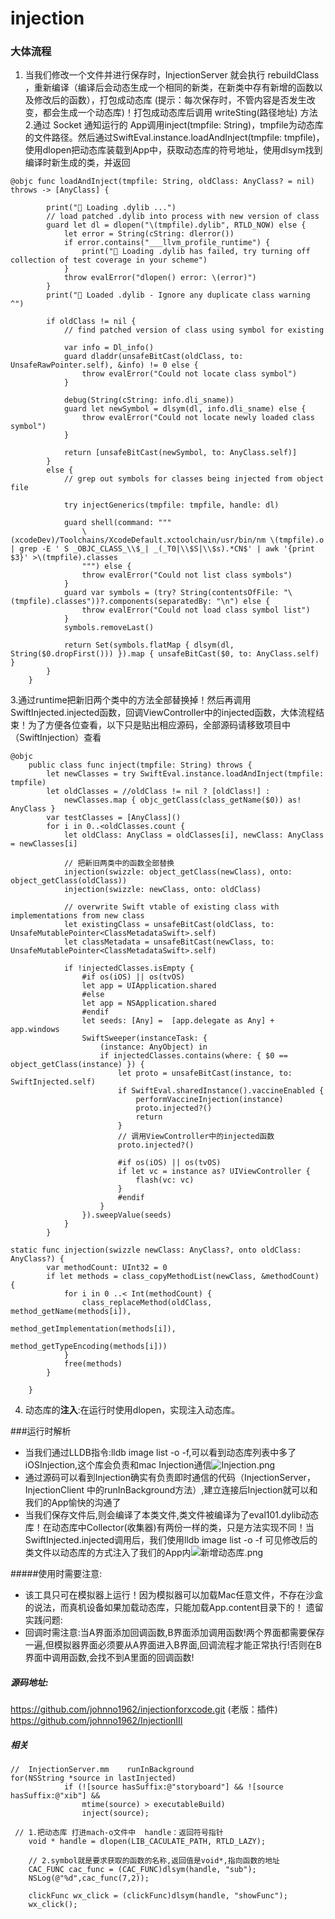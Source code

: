 # injection

### 大体流程
1. 当我们修改一个文件并进行保存时，InjectionServer 就会执行 rebuildClass ，重新编译（编译后会动态生成一个相同的新类，在新类中存有新增的函数以及修改后的函数），打包成动态库 (提示：每次保存时，不管内容是否发生改变，都会生成一个动态库)！打包成动态库后调用 writeSting(路径地址) 方法 
2.通过 Socket 通知运行的 App调用inject(tmpfile: String)，tmpfile为动态库的文件路径。然后通过SwiftEval.instance.loadAndInject(tmpfile: tmpfile)，使用dlopen把动态库装载到App中，获取动态库的符号地址，使用dlsym找到编译时新生成的类，并返回
```
@objc func loadAndInject(tmpfile: String, oldClass: AnyClass? = nil) throws -> [AnyClass] {

        print("💉 Loading .dylib ...")
        // load patched .dylib into process with new version of class
        guard let dl = dlopen("\(tmpfile).dylib", RTLD_NOW) else {
            let error = String(cString: dlerror())
            if error.contains("___llvm_profile_runtime") {
                print("💉 Loading .dylib has failed, try turning off collection of test coverage in your scheme")
            }
            throw evalError("dlopen() error: \(error)")
        }
        print("💉 Loaded .dylib - Ignore any duplicate class warning ^")

        if oldClass != nil {
            // find patched version of class using symbol for existing

            var info = Dl_info()
            guard dladdr(unsafeBitCast(oldClass, to: UnsafeRawPointer.self), &info) != 0 else {
                throw evalError("Could not locate class symbol")
            }

            debug(String(cString: info.dli_sname))
            guard let newSymbol = dlsym(dl, info.dli_sname) else {
                throw evalError("Could not locate newly loaded class symbol")
            }

            return [unsafeBitCast(newSymbol, to: AnyClass.self)]
        }
        else {
            // grep out symbols for classes being injected from object file

            try injectGenerics(tmpfile: tmpfile, handle: dl)

            guard shell(command: """
                \(xcodeDev)/Toolchains/XcodeDefault.xctoolchain/usr/bin/nm \(tmpfile).o | grep -E ' S _OBJC_CLASS_\\$_| _(_T0|\\$S|\\$s).*CN$' | awk '{print $3}' >\(tmpfile).classes
                """) else {
                throw evalError("Could not list class symbols")
            }
            guard var symbols = (try? String(contentsOfFile: "\(tmpfile).classes"))?.components(separatedBy: "\n") else {
                throw evalError("Could not load class symbol list")
            }
            symbols.removeLast()

            return Set(symbols.flatMap { dlsym(dl, String($0.dropFirst())) }).map { unsafeBitCast($0, to: AnyClass.self) }
        }
    }
```
3.通过runtime把新旧两个类中的方法全部替换掉！然后再调用SwiftInjected.injected函数，回调ViewController中的injected函数，大体流程结束！为了方便各位查看，以下只是贴出相应源码，全部源码请移致项目中（SwiftInjection）查看
```
@objc
    public class func inject(tmpfile: String) throws {
        let newClasses = try SwiftEval.instance.loadAndInject(tmpfile: tmpfile)
        let oldClasses = //oldClass != nil ? [oldClass!] :
            newClasses.map { objc_getClass(class_getName($0)) as! AnyClass }
        var testClasses = [AnyClass]()
        for i in 0..<oldClasses.count {
            let oldClass: AnyClass = oldClasses[i], newClass: AnyClass = newClasses[i]

            // 把新旧两类中的函数全部替换
            injection(swizzle: object_getClass(newClass), onto: object_getClass(oldClass))
            injection(swizzle: newClass, onto: oldClass)

            // overwrite Swift vtable of existing class with implementations from new class
            let existingClass = unsafeBitCast(oldClass, to: UnsafeMutablePointer<ClassMetadataSwift>.self)
            let classMetadata = unsafeBitCast(newClass, to: UnsafeMutablePointer<ClassMetadataSwift>.self)

            if !injectedClasses.isEmpty {
                #if os(iOS) || os(tvOS)
                let app = UIApplication.shared
                #else
                let app = NSApplication.shared
                #endif
                let seeds: [Any] =  [app.delegate as Any] + app.windows
                SwiftSweeper(instanceTask: {
                    (instance: AnyObject) in
                    if injectedClasses.contains(where: { $0 == object_getClass(instance) }) {
                        let proto = unsafeBitCast(instance, to: SwiftInjected.self)
                        if SwiftEval.sharedInstance().vaccineEnabled {
                            performVaccineInjection(instance)
                            proto.injected?()
                            return
                        }
                        // 调用ViewController中的injected函数
                        proto.injected?()

                        #if os(iOS) || os(tvOS)
                        if let vc = instance as? UIViewController {
                            flash(vc: vc)
                        }
                        #endif
                    }
                }).sweepValue(seeds)
            }
        }
```
```
static func injection(swizzle newClass: AnyClass?, onto oldClass: AnyClass?) {
        var methodCount: UInt32 = 0
        if let methods = class_copyMethodList(newClass, &methodCount) {
            for i in 0 ..< Int(methodCount) {
                class_replaceMethod(oldClass, method_getName(methods[i]),
                                    method_getImplementation(methods[i]),
                                    method_getTypeEncoding(methods[i]))
            }
            free(methods)
        }

    }
```
4. 动态库的**注入**:在运行时使用dlopen，实现注入动态库。

###运行时解析
- 当我们通过LLDB指令:lldb image list -o -f,可以看到动态库列表中多了iOSInjection,这个库会负责和mac Injection通信![Injection.png](https://upload-images.jianshu.io/upload_images/4053175-0d013db8596b7566.png?imageMogr2/auto-orient/strip%7CimageView2/2/w/1240)
- 通过源码可以看到Injection确实有负责即时通信的代码（InjectionServer，InjectionClient 中的runInBackground方法）,建立连接后Injection就可以和我们的App愉快的沟通了
- 当我们保存文件后,则会编译了本类文件,类文件被编译为了eval101.dylib动态库！在动态库中Collector(收集器)有两份一样的类，只是方法实现不同！当SwiftInjected.injected调用后，我们使用lldb image list -o -f 可见修改后的类文件以动态库的方式注入了我们的App内![新增动态库.png](https://upload-images.jianshu.io/upload_images/4053175-0672d9b82d9ae350.png?imageMogr2/auto-orient/strip%7CimageView2/2/w/1240)



#####使用时需要注意:
- 该工具只可在模拟器上运行！因为模拟器可以加载Mac任意文件，不存在沙盒的说法，而真机设备如果加载动态库，只能加载App.content目录下的！
遗留实践问题:
- 回调时需注意:当A界面添加回调函数,B界面添加调用函数!两个界面都需要保存一遍,但模拟器界面必须要从A界面进入B界面,回调流程才能正常执行!否则在B界面中调用函数,会找不到A里面的回调函数!

##### 源码地址:  
https://github.com/johnno1962/injectionforxcode.git (老版：插件)
https://github.com/johnno1962/InjectionIII


##### 相关
```
//  InjectionServer.mm    runInBackground
for(NSString *source in lastInjected)
            if (![source hasSuffix:@"storyboard"] && ![source hasSuffix:@"xib"] &&
                mtime(source) > executableBuild)
                inject(source);
```


```
 // 1.把动态库 打进mach-o文件中  handle：返回符号指针
    void * handle = dlopen(LIB_CACULATE_PATH, RTLD_LAZY);
    
    // 2.symbol就是要求获取的函数的名称,返回值是void*,指向函数的地址
    CAC_FUNC cac_func = (CAC_FUNC)dlsym(handle, "sub");
    NSLog(@"%d",cac_func(7,2));
    
    clickFunc wx_click = (clickFunc)dlsym(handle, "showFunc");
    wx_click();
```
